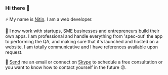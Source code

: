 ### Hi there 👋

⚡ My name is [Nitin](https://www.linkedin.com/in/nitinjs/). I am a web developer.

👯 I now work with startups, SME businesses and entrepreneurs build their own apps. I am professional and handle everything from 'spec-out' the app to performing the QA, and making sure that it's launched and hosted on a website. I am totally communicative and I have references available upon request.

💬 [Send](mailto:nitin@nitinsawant.com) me an email or connect on [Skype](https://join.skype.com/vf00tYHEXShb) to schedule a free consultation or you want to know how to contact yourself in the future 😜.

<!--
**nitinjs/nitinjs** is a ✨ _special_ ✨ repository because its `README.md` (this file) appears on your GitHub profile.

Here are some ideas to get you started:

- 🔭 I’m currently working on ...
- 🌱 I’m currently learning ...
- 👯 I’m looking to collaborate on ...
- 🤔 I’m looking for help with ...
- 💬 Ask me about ...
- 📫 How to reach me: ...
- 😄 Pronouns: ...
- ⚡ Fun fact: ...
-->
